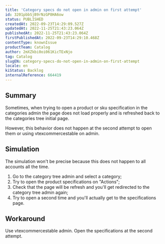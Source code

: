 ```yaml
---
title: 'Category specs do not open in admin on first attempt'
id: 3201pbbSjB9rNzGP8HA6ow
status: PUBLISHED
createdAt: 2022-09-23T14:29:09.527Z
updatedAt: 2022-11-25T21:43:23.064Z
publishedAt: 2022-11-25T21:43:23.064Z
firstPublishedAt: 2022-09-23T14:29:10.468Z
contentType: knownIssue
productTeam: Catalog
author: 2mXZkbi0oi061KicTExNjo
tag: Catalog
slugEN: category-specs-do-not-open-in-admin-on-first-attempt
locale: en
kiStatus: Backlog
internalReference: 664419
---
```


## Summary


Sometimes, when trying to open a product or sku specification in the categories admin the page does not load properly and is refreshed back to the categories tree initial page.

However, this behavior does not happen at the second attempt to open them or using vtexcommercestable on admin.




## Simulation


The simulation won't be precise because this does not happen to all accounts all the time.

1. Go to the category tree admin and select a category;
2. Try to open the product specifications on "Actions";
3. Check that the page will be refresh and you'll get redirected to the category tree admin again;
4. Try to open a second time and you'll actually get to the specifications page.



## Workaround


Use vtexcommercestable admin.
Open the specifications at the second attempt.

